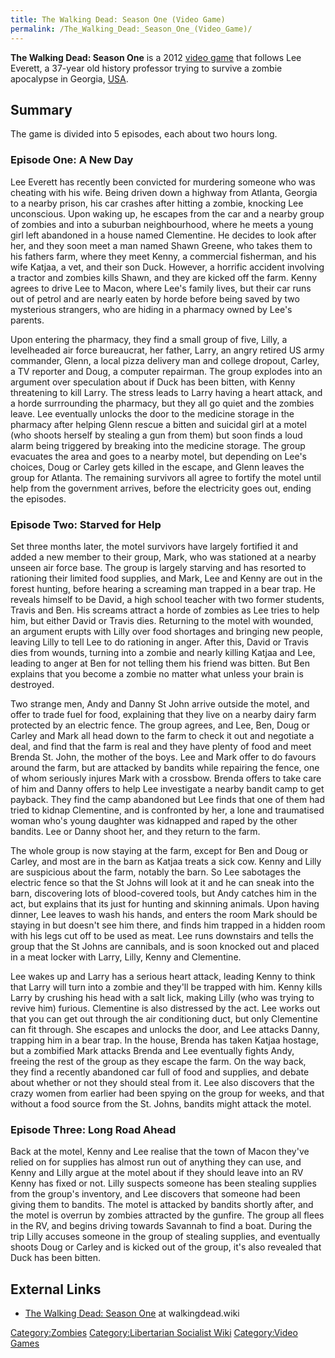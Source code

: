 ```yaml
---
title: The Walking Dead: Season One (Video Game)
permalink: /The_Walking_Dead:_Season_One_(Video_Game)/
---
```


**The Walking Dead: Season One** is a 2012 [video
game](List_of_Video_Games "wikilink") that follows Lee Everett, a
37-year old history professor trying to survive a zombie apocalypse in
Georgia, [USA](United_States_of_America "wikilink").

## Summary

The game is divided into 5 episodes, each about two hours long.

### Episode One: A New Day

Lee Everett has recently been convicted for murdering someone who was
cheating with his wife. Being driven down a highway from Atlanta,
Georgia to a nearby prison, his car crashes after hitting a zombie,
knocking Lee unconscious. Upon waking up, he escapes from the car and a
nearby group of zombies and into a suburban neighbourhood, where he
meets a young girl left abandoned in a house named Clementine. He
decides to look after her, and they soon meet a man named Shawn Greene,
who takes them to his fathers farm, where they meet Kenny, a commercial
fisherman, and his wife Katjaa, a vet, and their son Duck. However, a
horrific accident involving a tractor and zombies kills Shawn, and they
are kicked off the farm. Kenny agrees to drive Lee to Macon, where Lee's
family lives, but their car runs out of petrol and are nearly eaten by
horde before being saved by two mysterious strangers, who are hiding in
a pharmacy owned by Lee's parents.

Upon entering the pharmacy, they find a small group of five, Lilly, a
levelheaded air force bureaucrat, her father, Larry, an angry retired US
army commander, Glenn, a local pizza delivery man and college dropout,
Carley, a TV reporter and Doug, a computer repairman. The group explodes
into an argument over speculation about if Duck has been bitten, with
Kenny threatening to kill Larry. The stress leads to Larry having a
heart attack, and a horde surrrounding the pharmacy, but they all go
quiet and the zombies leave. Lee eventually unlocks the door to the
medicine storage in the pharmacy after helping Glenn rescue a bitten and
suicidal girl at a motel (who shoots herself by stealing a gun from
them) but soon finds a loud alarm being triggered by breaking into the
medicine storage. The group evacuates the area and goes to a nearby
motel, but depending on Lee's choices, Doug or Carley gets killed in the
escape, and Glenn leaves the group for Atlanta. The remaining survivors
all agree to fortify the motel until help from the government arrives,
before the electricity goes out, ending the episodes.

### Episode Two: Starved for Help

Set three months later, the motel survivors have largely fortified it
and added a new member to their group, Mark, who was stationed at a
nearby unseen air force base. The group is largely starving and has
resorted to rationing their limited food supplies, and Mark, Lee and
Kenny are out in the forest hunting, before hearing a screaming man
trapped in a bear trap. He reveals himself to be David, a high school
teacher with two former students, Travis and Ben. His screams attract a
horde of zombies as Lee tries to help him, but either David or Travis
dies. Returning to the motel with wounded, an argument erupts with Lilly
over food shortages and bringing new people, leaving Lilly to tell Lee
to do rationing in anger. After this, David or Travis dies from wounds,
turning into a zombie and nearly killing Katjaa and Lee, leading to
anger at Ben for not telling them his friend was bitten. But Ben
explains that you become a zombie no matter what unless your brain is
destroyed.

Two strange men, Andy and Danny St John arrive outside the motel, and
offer to trade fuel for food, explaining that they live on a nearby
dairy farm protected by an electric fence. The group agrees, and Lee,
Ben, Doug or Carley and Mark all head down to the farm to check it out
and negotiate a deal, and find that the farm is real and they have
plenty of food and meet Brenda St. John, the mother of the boys. Lee and
Mark offer to do favours around the farm, but are attacked by bandits
while repairing the fence, one of whom seriously injures Mark with a
crossbow. Brenda offers to take care of him and Danny offers to help Lee
investigate a nearby bandit camp to get payback. They find the camp
abandoned but Lee finds that one of them had tried to kidnap Clementine,
and is confronted by her, a lone and traumatised woman who's young
daughter was kidnapped and raped by the other bandits. Lee or Danny
shoot her, and they return to the farm.

The whole group is now staying at the farm, except for Ben and Doug or
Carley, and most are in the barn as Katjaa treats a sick cow. Kenny and
Lilly are suspicious about the farm, notably the barn. So Lee sabotages
the electric fence so that the St Johns will look at it and he can sneak
into the barn, discovering lots of blood-covered tools, but Andy catches
him in the act, but explains that its just for hunting and skinning
animals. Upon having dinner, Lee leaves to wash his hands, and enters
the room Mark should be staying in but doesn't see him there, and finds
him trapped in a hidden room with his legs cut off to be used as meat.
Lee runs downstairs and tells the group that the St Johns are cannibals,
and is soon knocked out and placed in a meat locker with Larry, Lilly,
Kenny and Clementine.

Lee wakes up and Larry has a serious heart attack, leading Kenny to
think that Larry will turn into a zombie and they'll be trapped with
him. Kenny kills Larry by crushing his head with a salt lick, making
Lilly (who was trying to revive him) furious. Clementine is also
distressed by the act. Lee works out that you can get out through the
air conditioning duct, but only Clementine can fit through. She escapes
and unlocks the door, and Lee attacks Danny, trapping him in a bear
trap. In the house, Brenda has taken Katjaa hostage, but a zombified
Mark attacks Brenda and Lee eventually fights Andy, freeing the rest of
the group as they escape the farm. On the way back, they find a recently
abandoned car full of food and supplies, and debate about whether or not
they should steal from it. Lee also discovers that the crazy women from
earlier had been spying on the group for weeks, and that without a food
source from the St. Johns, bandits might attack the motel.

### Episode Three: Long Road Ahead

Back at the motel, Kenny and Lee realise that the town of Macon they've
relied on for supplies has almost run out of anything they can use, and
Kenny and Lilly argue at the motel about if they should leave into an RV
Kenny has fixed or not. Lilly suspects someone has been stealing
supplies from the group's inventory, and Lee discovers that someone had
been giving them to bandits. The motel is attacked by bandits shortly
after, and the motel is overrun by zombies attracted by the gunfire. The
group all flees in the RV, and begins driving towards Savannah to find a
boat. During the trip Lilly accuses someone in the group of stealing
supplies, and eventually shoots Doug or Carley and is kicked out of the
group, it's also revealed that Duck has been bitten.

## External Links

- [The Walking Dead: Season
  One](https://walkingdead.fandom.com/wiki/The_Walking_Dead_(Video_Game))
  at walkingdead.wiki

[Category:Zombies](Category:Zombies "wikilink") [Category:Libertarian
Socialist Wiki](Category:Libertarian_Socialist_Wiki "wikilink")
[Category:Video Games](Category:Video_Games "wikilink")